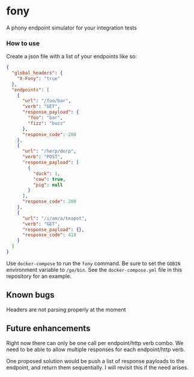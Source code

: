 # fony
A phony endpoint simulator for your integration tests

### How to use
Create a json file with a list of your endpoints like so:

```json
{
  "global_headers": {
    "X-Fony": "true"
  },
  "endpoints": [
    {
      "url": "/foo/bar",
      "verb": "GET",
      "response_payload": {
        "foo": "bar",
        "fizz": "buzz"
      },
      "response_code": 200
    },
    {
      "url": "/herp/derp",
      "verb": "POST",
      "response_payload": [
        {
          "duck": 1,
          "cow": true,
          "pig": null
        }
      ],
      "response_code": 200
    },
    {
      "url": "/i/am/a/teapot",
      "verb": "GET",
      "response_payload": {},
      "response_code": 418
    }
  ]
}
```

Use `docker-compose` to run the `fony` command.  Be sure to set the `GOBIN` environment variable to `/go/bin`.
See the `docker-compose.yml` file in this repository for an example.

## Known bugs
Headers are not parsing properly at the moment

## Future enhancements
Right now there can only be one call per endpoint/http verb combo.
We need to be able to allow multiple responses for each endpoint/http verb.

One proposed solution would be push a list of response payloads to the endpoint, and return them sequentially.
I will revisit this if the need arises.
